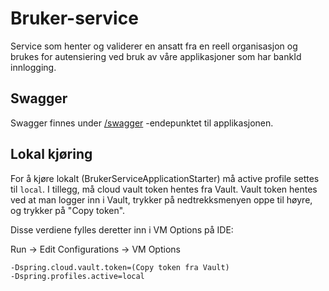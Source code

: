 # Bruker-service

Service som henter og validerer en ansatt fra en reell organisasjon og brukes for autensiering ved bruk av våre
applikasjoner som har bankId innlogging.

## Swagger

Swagger finnes under [/swagger](https://testnav-bruker-service.intern.dev.nav.no/swagger) -endepunktet til
applikasjonen.

## Lokal kjøring

For å kjøre lokalt (BrukerServiceApplicationStarter) må active profile settes til `local`. I tillegg, må cloud vault
token hentes fra Vault. Vault token hentes ved at man logger inn i Vault, trykker på nedtrekksmenyen oppe til høyre, og
trykker på "Copy token".

Disse verdiene fylles deretter inn i VM Options på IDE:

Run -> Edit Configurations -> VM Options

```
-Dspring.cloud.vault.token=(Copy token fra Vault)
-Dspring.profiles.active=local
```

